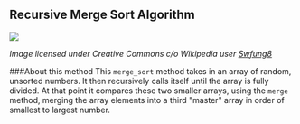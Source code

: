 ## Recursive Merge Sort Algorithm

![](https://upload.wikimedia.org/wikipedia/commons/c/cc/Merge-sort-example-300px.gif)

*Image licensed under Creative Commons c/o Wikipedia user [Swfung8](https://commons.wikimedia.org/wiki/Special:Contributions/Swfung8)*

###About this method
This `merge_sort` method takes in an array of random, unsorted numbers. It then recursively calls itself until the array is fully divided. At that point it compares these two smaller arrays, using the `merge` method, merging the array elements into a third "master" array in order of smallest to largest number. 